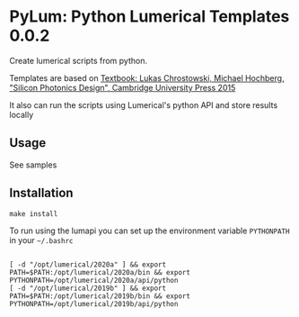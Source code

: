 # PyLum: Python Lumerical Templates 0.0.2

Create lumerical scripts from python.

Templates are based on [Textbook: Lukas Chrostowski, Michael Hochberg, "Silicon Photonics Design", Cambridge University Press 2015 ](https://github.com/lukasc-ubc/SiliconPhotonicsDesign)

It also can run the scripts using Lumerical's python API and store results locally

## Usage

See samples

## Installation

`make install`

To run using the lumapi you can set up the environment variable `PYTHONPATH` in your `~/.bashrc`


```

[ -d "/opt/lumerical/2020a" ] && export PATH=$PATH:/opt/lumerical/2020a/bin && export PYTHONPATH=/opt/lumerical/2020a/api/python
[ -d "/opt/lumerical/2019b" ] && export PATH=$PATH:/opt/lumerical/2019b/bin && export PYTHONPATH=/opt/lumerical/2019b/api/python

```

